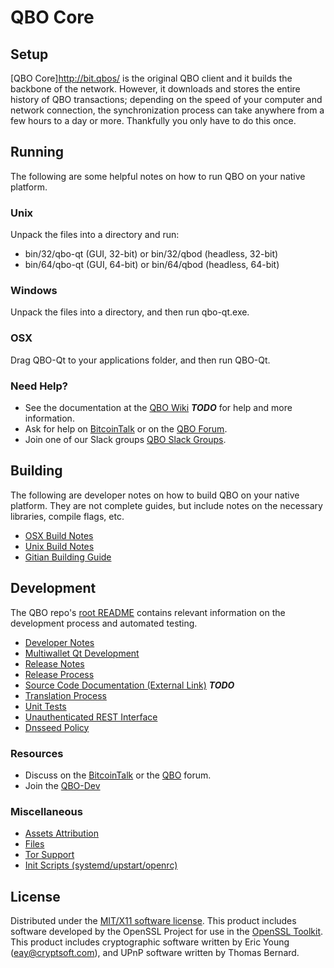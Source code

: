 QBO Core
=====================

Setup
---------------------
[QBO Core]http://bit.qbos/ is the original QBO client and it builds the backbone of the network. However, it downloads and stores the entire history of QBO transactions; depending on the speed of your computer and network connection, the synchronization process can take anywhere from a few hours to a day or more. Thankfully you only have to do this once.

Running
---------------------
The following are some helpful notes on how to run QBO on your native platform.

### Unix

Unpack the files into a directory and run:

- bin/32/qbo-qt (GUI, 32-bit) or bin/32/qbod (headless, 32-bit)
- bin/64/qbo-qt (GUI, 64-bit) or bin/64/qbod (headless, 64-bit)

### Windows

Unpack the files into a directory, and then run qbo-qt.exe.

### OSX

Drag QBO-Qt to your applications folder, and then run QBO-Qt.

### Need Help?

* See the documentation at the [QBO Wiki](https://en.bitcoin.it/wiki/Main_Page) ***TODO***
for help and more information.
* Ask for help on [BitcoinTalk](https://bitcointalk.org/index.php?topic=1604893.0) or on the [QBO Forum](https://google.forum.com/).
* Join one of our Slack groups [QBO Slack Groups](https://google.slack.com/).

Building
---------------------
The following are developer notes on how to build QBO on your native platform. They are not complete guides, but include notes on the necessary libraries, compile flags, etc.

- [OSX Build Notes](build-osx.md)
- [Unix Build Notes](build-unix.md)
- [Gitian Building Guide](gitian-building.md)

Development
---------------------
The QBO repo's [root README](https://github.com/QBOCRYPTO/QBO/blob/master/README.md) contains relevant information on the development process and automated testing.

- [Developer Notes](developer-notes.md)
- [Multiwallet Qt Development](multiwallet-qt.md)
- [Release Notes](release-notes.md)
- [Release Process](release-process.md)
- [Source Code Documentation (External Link)](https://dev.visucore.com/bitcoin/doxygen/) ***TODO***
- [Translation Process](translation_process.md)
- [Unit Tests](unit-tests.md)
- [Unauthenticated REST Interface](REST-interface.md)
- [Dnsseed Policy](dnsseed-policy.md)

### Resources

* Discuss on the [BitcoinTalk](https://bitcointalk.org/index.php?topic=1604893.0) or the [QBO](https://google.forum.com/) forum.
* Join the [QBO-Dev](https://google.slack.com/) 

### Miscellaneous
- [Assets Attribution](assets-attribution.md)
- [Files](files.md)
- [Tor Support](tor.md)
- [Init Scripts (systemd/upstart/openrc)](init.md)

License
---------------------
Distributed under the [MIT/X11 software license](http://www.opensource.org/licenses/mit-license.php).
This product includes software developed by the OpenSSL Project for use in the [OpenSSL Toolkit](https://www.openssl.org/). This product includes
cryptographic software written by Eric Young ([eay@cryptsoft.com](mailto:eay@cryptsoft.com)), and UPnP software written by Thomas Bernard.
